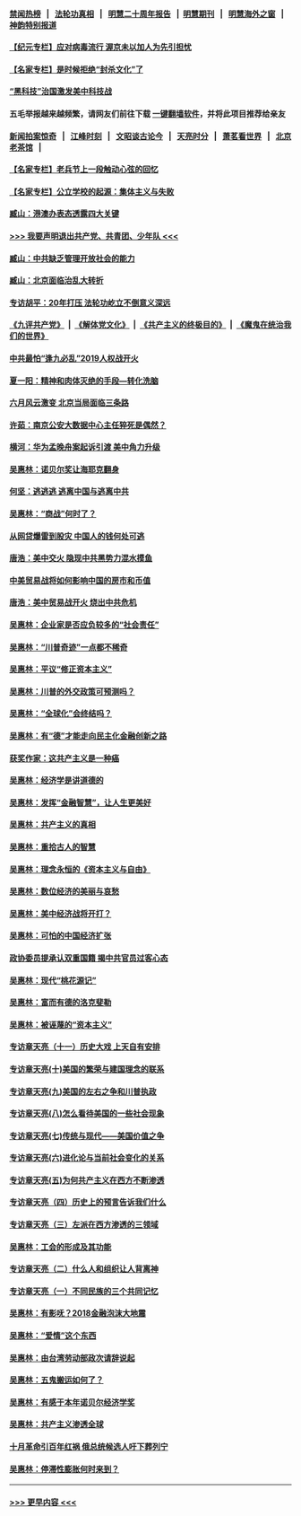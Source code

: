 #### [禁闻热榜](热点新闻.md?=0)  &nbsp;&nbsp;|&nbsp;&nbsp; [法轮功真相](https://github.com/gfw-breaker/truth/blob/master/README.md?=0) &nbsp;&nbsp;|&nbsp;&nbsp; [明慧二十周年报告](https://github.com/gfw-breaker/mh-reports/blob/master/README.md?=0) &nbsp;&nbsp;|&nbsp;&nbsp;[明慧期刊](https://github.com/gfw-breaker/mh-qikan) &nbsp;&nbsp;|&nbsp;&nbsp; [明慧海外之窗](https://github.com/gfw-breaker/mh-news/blob/master/README.md?=0) &nbsp;&nbsp;|&nbsp;&nbsp; [神韵特别报道](https://github.com/gfw-breaker/mh-news/blob/master/shenyun.md?=0)
#### [【纪元专栏】应对病毒流行 渥京未以加人为先引担忧](../pages/nsc423/n11875714.md?t=03110531) 
#### [【名家专栏】是时候拒绝“封杀文化”了](../pages/nsc423/n11814093.md?t=03110531) 
#### [“黑科技”治国激发美中科技战](../pages/nsc423/n11638056.md?t=03110531) 
#### 五毛举报越来越频繁，请网友们前往下载 [一键翻墙软件](https://github.com/gfw-breaker/ssr-accounts)，并将此项目推荐给亲友
#### [新闻拍案惊奇](https://github.com/gfw-breaker/banned-news/blob/master/pages/link4.md) &nbsp;&nbsp;|&nbsp;&nbsp; [江峰时刻](https://github.com/gfw-breaker/banned-news/blob/master/pages/link4.md) &nbsp;&nbsp;|&nbsp;&nbsp; [文昭谈古论今](https://github.com/gfw-breaker/banned-news/blob/master/pages/link4.md) &nbsp;&nbsp;|&nbsp;&nbsp; [天亮时分](https://github.com/gfw-breaker/banned-news/blob/master/pages/link4.md) &nbsp;&nbsp;|&nbsp;&nbsp; [萧茗看世界](https://github.com/gfw-breaker/banned-news/blob/master/pages/link4.md) &nbsp;&nbsp;|&nbsp;&nbsp; [北京老茶馆](https://github.com/gfw-breaker/banned-news/blob/master/pages/link4.md) &nbsp;&nbsp;|&nbsp;&nbsp; 
#### [【名家专栏】老兵节上一段触动心弦的回忆](../pages/nsc423/n11646016.md?t=03110531) 
#### [【名家专栏】公立学校的起源：集体主义与失败](../pages/nsc423/n11601833.md?t=03110531) 
#### [臧山：港澳办表态透露四大关键](../pages/nsc423/n11421628.md?t=03110531) 
#### [>>> 我要声明退出共产党、共青团、少年队 <<<](https://github.com/begood0513/goodnews/blob/master/quit/letter.md) 
#### [臧山：中共缺乏管理开放社会的能力](../pages/nsc423/n11407457.md?t=03110531) 
#### [臧山：北京面临治乱大转折](../pages/nsc423/n11406895.md?t=03110531) 
#### [专访胡平：20年打压 法轮功屹立不倒意义深远](../pages/nsc423/n11398800.md?t=03110531) 
#### [《九评共产党》](https://github.com/begood0513/9ping.md/blob/master/README.md) &nbsp;|&nbsp; [《解体党文化》](../../../../jtdwh.md/blob/master/README.md)  &nbsp;|&nbsp; [《共产主义的终极目的》](../../../../gczydzjmd.md/blob/master/README.md) &nbsp;|&nbsp; [《魔鬼在统治我们的世界》](../../../../mgztzwmdsj.md/blob/master/README.md) 
#### [中共最怕“逢九必乱”2019人权战开火](../pages/nsc423/n11385248.md?t=03110531) 
#### [夏一阳：精神和肉体灭绝的手段—转化洗脑](../pages/nsc423/n11368250.md?t=03110531) 
#### [六月风云激变 北京当局面临三条路](../pages/nsc423/n11313668.md?t=03110531) 
#### [许茹：南京公安大数据中心主任猝死是偶然？](../pages/nsc423/n11064744.md?t=03110531) 
#### [横河：华为孟晚舟案起诉引渡 美中角力升级](../pages/nsc423/n11027230.md?t=03110531) 
#### [吴惠林：诺贝尔奖让海耶克翻身](../pages/nsc423/n10890049.md?t=03110531) 
#### [何坚：逃逃逃 逃离中国与逃离中共](../pages/nsc423/n10592891.md?t=03110531) 
#### [吴惠林：“商战”何时了？](../pages/nsc423/n10573558.md?t=03110531) 
#### [从网贷爆雷到股灾 中国人的钱何处可逃](../pages/nsc423/n10572800.md?t=03110531) 
#### [唐浩：美中交火 隐现中共黑势力混水摸鱼](../pages/nsc423/n10544040.md?t=03110531) 
#### [中美贸易战将如何影响中国的房市和币值](../pages/nsc423/n10543697.md?t=03110531) 
#### [唐浩：美中贸易战开火 烧出中共危机](../pages/nsc423/n10540126.md?t=03110531) 
#### [吴惠林：企业家是否应负较多的“社会责任”](../pages/nsc423/n10535022.md?t=03110531) 
#### [吴惠林：“川普奇迹”一点都不稀奇](../pages/nsc423/n10512808.md?t=03110531) 
#### [吴惠林：平议“修正资本主义”](../pages/nsc423/n10495724.md?t=03110531) 
#### [吴惠林：川普的外交政策可预测吗？](../pages/nsc423/n10462387.md?t=03110531) 
#### [吴惠林：“全球化”会终结吗？](../pages/nsc423/n10452838.md?t=03110531) 
#### [吴惠林：有“德”才能走向民主化金融创新之路](../pages/nsc423/n10432292.md?t=03110531) 
#### [获奖作家：这共产主义是一种癌](../pages/nsc423/n10431541.md?t=03110531) 
#### [吴惠林：经济学是讲道德的](../pages/nsc423/n10398014.md?t=03110531) 
#### [吴惠林：发挥“金融智慧”，让人生更美好](../pages/nsc423/n10375019.md?t=03110531) 
#### [吴惠林：共产主义的真相](../pages/nsc423/n10351394.md?t=03110531) 
#### [吴惠林：重拾古人的智慧](../pages/nsc423/n10337691.md?t=03110531) 
#### [吴惠林：理念永恒的《资本主义与自由》](../pages/nsc423/n10316274.md?t=03110531) 
#### [吴惠林：数位经济的美丽与哀愁](../pages/nsc423/n10292946.md?t=03110531) 
#### [吴惠林：美中经济战将开打？](../pages/nsc423/n10258825.md?t=03110531) 
#### [吴惠林：可怕的中国经济扩张](../pages/nsc423/n10219147.md?t=03110531) 
#### [政协委员提承认双重国籍 揭中共官员过客心态](../pages/nsc423/n10208809.md?t=03110531) 
#### [吴惠林：现代“桃花源记”](../pages/nsc423/n10185234.md?t=03110531) 
#### [吴惠林：富而有德的洛克斐勒](../pages/nsc423/n10142264.md?t=03110531) 
#### [吴惠林：被诬蔑的“资本主义”](../pages/nsc423/n10124816.md?t=03110531) 
#### [专访章天亮（十一）历史大戏 上天自有安排](../pages/nsc423/n10094905.md?t=03110531) 
#### [专访章天亮(十)美国的繁荣与建国理念的联系](../pages/nsc423/n10094899.md?t=03110531) 
#### [专访章天亮(九)美国的左右之争和川普执政](../pages/nsc423/n10094889.md?t=03110531) 
#### [专访章天亮(八)怎么看待美国的一些社会现象](../pages/nsc423/n10094857.md?t=03110531) 
#### [专访章天亮(七)传统与现代——美国价值之争](../pages/nsc423/n10093140.md?t=03110531) 
#### [专访章天亮(六)进化论与当前社会变化的关系](../pages/nsc423/n10092036.md?t=03110531) 
#### [专访章天亮(五)为何共产主义在西方不断渗透](../pages/nsc423/n10083620.md?t=03110531) 
#### [专访章天亮（四）历史上的预言告诉我们什么](../pages/nsc423/n10083606.md?t=03110531) 
#### [专访章天亮（三）左派在西方渗透的三领域](../pages/nsc423/n10081115.md?t=03110531) 
#### [吴惠林：工会的形成及其功能](../pages/nsc423/n10080633.md?t=03110531) 
#### [专访章天亮（二）什么人和组织让人背离神](../pages/nsc423/n10076637.md?t=03110531) 
#### [专访章天亮（一）不同民族的三个共同记忆](../pages/nsc423/n10074188.md?t=03110531) 
#### [吴惠林：有影呒？2018金融泡沫大地震](../pages/nsc423/n10040534.md?t=03110531) 
#### [吴惠林：“爱情”这个东西](../pages/nsc423/n10019423.md?t=03110531) 
#### [吴惠林：由台湾劳动部政次请辞说起](../pages/nsc423/n9979679.md?t=03110531) 
#### [吴惠林：五鬼搬运如何了？](../pages/nsc423/n9925338.md?t=03110531) 
#### [吴惠林：有感于本年诺贝尔经济学奖](../pages/nsc423/n9871883.md?t=03110531) 
#### [吴惠林：共产主义渗透全球](../pages/nsc423/n9812748.md?t=03110531) 
#### [十月革命引百年红祸 俄总统候选人吁下葬列宁](../pages/nsc423/n9810182.md?t=03110531) 
#### [吴惠林：停滞性膨胀何时来到？](../pages/nsc423/n9764136.md?t=03110531) 

----
#### [ >>> 更早内容 <<< ](../indexes/nsc423-earlier.md)
